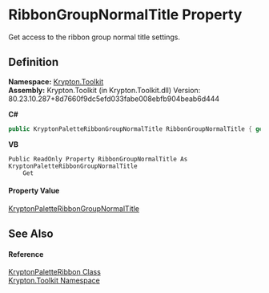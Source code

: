 # RibbonGroupNormalTitle Property


Get access to the ribbon group normal title settings.



## Definition
**Namespace:** <a href="79d2eac2-21f4-54ff-7552-b20c33c30600.md">Krypton.Toolkit</a>  
**Assembly:** Krypton.Toolkit (in Krypton.Toolkit.dll) Version: 80.23.10.287+8d7660f9dc5efd033fabe008ebfb904beab6d444

**C#**
``` C#
public KryptonPaletteRibbonGroupNormalTitle RibbonGroupNormalTitle { get; }
```
**VB**
``` VB
Public ReadOnly Property RibbonGroupNormalTitle As KryptonPaletteRibbonGroupNormalTitle
	Get
```



#### Property Value
<a href="42a6ac38-7944-6294-b7a4-b786b27bddb2.md">KryptonPaletteRibbonGroupNormalTitle</a>

## See Also


#### Reference
<a href="3a16154d-c75e-f7eb-5a89-2b76b7df5f71.md">KryptonPaletteRibbon Class</a>  
<a href="79d2eac2-21f4-54ff-7552-b20c33c30600.md">Krypton.Toolkit Namespace</a>  
